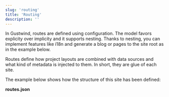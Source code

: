 ```yaml
---
slug: 'routing'
title: 'Routing'
description: ''
---
```


In Gustwind, routes are defined using configuration. The model favors explicity over implicity and it supports nesting. Thanks to nesting, you can implement features like i18n and generate a blog or pages to the site root as in the example below.

Routes define how project layouts are combined with data sources and what kind of metadata is injected to them. In short, they are glue of each site.

The example below shows how the structure of this site has been defined:

**routes.json**

[<file>](site/routes.json)
